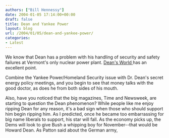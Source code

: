 ```yaml
---
authors: ["Bill Hennessy"]
date: 2004-01-05 17:14:00+00:00
draft: false
title: Dean and Yankee Power
layout: blog
url: /2004/01/05/dean-and-yankee-power/
categories:
- Latest
---
```


We know that Dean has a problem with his handling of security and safety failures at Vermont's only nuclear power plant. [Dean's World ](https://www.deanesmay.com/archives/005884.html#005884)has an excellent point.

Combine the Yankee Power/Homeland Security issue with Dr. Dean's secret energy policy meetings, and you begin to see that money talks with the good doctor, as does he from both sides of his mouth.

Also, have you noticed that the big magazines, Time and Newsweek, are starting to question the Dean phenomenon? While people like me enjoy ripping Dean for any reason, it's a bad sign when those who should support him begin ripping him. As I predicted, once he became too embarrassing for big name liberals to support, his star will fall. As the economy picks up, the Dems will look to give Bush a whipping boy for November--that would be Howard Dean. As Patton said about the German army, 
